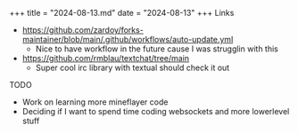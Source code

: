 +++
title = "2024-08-13.md"
date = "2024-08-13"
+++
Links
- https://github.com/zardoy/forks-maintainer/blob/main/.github/workflows/auto-update.yml
	- Nice to have workflow in the future cause I was strugglin with this
- https://github.com/rmblau/textchat/tree/main
	- Super cool irc library with textual should check it out

TODO
- Work on learning more mineflayer code
- Deciding if I want to spend time coding websockets and more lowerlevel stuff